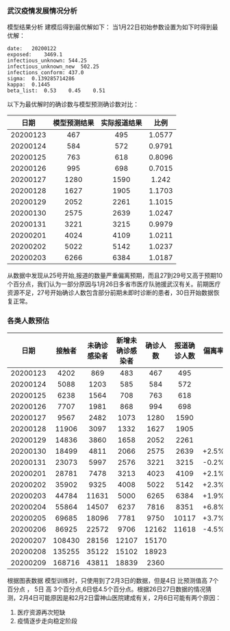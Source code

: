 ### 武汉疫情发展情况分析

模型结果分析
建模后得到最优解如下：
当1月22日初始参数设置为如下时得到最优解：
```
date:	20200122
exposed:	3469.1
infectious_unknown:	544.25
infectious_unknown_new	502.25
infections_conform:	437.0
sigma:	0.139285714286
kappa:	0.1445
beta_list:	0.53	0.45	0.51
```
以下为最优解时的确诊数与模型预测确诊数对比：

|日期| 模型预测结果 | 实际报道结果 | 比例 |
| :--:| :--: | :--:| :--: |
|20200123 | 467 | 495 | 1.0577|
|20200124 | 584 | 572 | 0.9791|
|20200125 | 763 | 618 | 0.8096|
|20200126 | 995 | 698 | 0.7015|
|20200127 | 1280 | 1590 | 1.242|
|20200128 | 1627 | 1905 | 1.1703|
|20200129 | 2052 | 2261 | 1.1015|
|20200130 | 2575 | 2639 | 1.0247|
|20200131 | 3221 | 3215 | 0.9979|
|20200201 | 4024 | 4109 | 1.0211|
|20200202 | 5022 | 5142 | 1.0237|
|20200203 | 6266 | 6384 | 1.0187|

从数据中发现从25号开始,报道的数量严重偏离预期，而且27到29号又高于预期10个百分点，我们认为一部分原因与1月26日多省市医疗队驰援武汉有关。前期医疗资源不足，27号开始确诊人数包含部分前期未即时诊断的患者，30日开始数据恢复正常。

### 各类人数预估

| 日期 |  接触者 |  未确诊感染者 |  新增未确诊感染者 | 确诊人数 | 报道确诊人数 | 偏离率
| :--: | :--: | :--: | :--: | :--: | :--: | :--: | 
| 20200123 | 	4202|	869|	483	|467| 495 | |
|20200124 | 5088 | 1203 | 585 | 584 | 572 | |
|20200125 | 6238 | 1564 | 708 | 763| 618 | |
|20200126 | 7707 | 1981 | 868 | 994| 698 | |
|20200127 | 9567 | 2482 | 1073 | 1280| 1590 | |
|20200128 | 11906 | 3097 | 1332 | 1627| 1905 | |
|20200129 | 14836 | 3860 | 1658 | 2052| 2261 | |
|20200130 | 18499 | 4811 | 2066 | 2575| 2639 | +2.5% |
|20200131 | 23073 | 5997 | 2576 | 3221| 3215 | -0.2% |
|20200201 | 28781 | 7478 | 3213 | 4023| 4109 | +2.1% |
|20200202 | 35902 | 9325 | 4008 | 5022| 5142 |  +2.3% |
|20200203 | 44784 | 11631 | 5000 | 6265| 6384 | +1.9% |
|20200204 | 55864 | 14507 | 6237 | 7816| 8351 | +6.8% |
|20200205 | 69685 | 18096 | 7781 | 9750| 10117 | +3.7% |
|20200206 | 86925 | 22572 | 9706 | 12162| 11618 | -4.5% |
|20200207 | 108430 | 28156 | 12107 | 15170| | |
|20200208 | 135255 | 35122 | 15102 | 18923 | | |
|20200209 | 168716 | 43811 | 18839 | 2360 | | |

根据图表数据 
模型训练时，只使用到了2月3日的数据，但是4日 比预测值高 7个百分点 ， 5日 高 3个百分点,6日低4.5个百分点。根据26日27日数据的情况猜测，2月4日可能原因是和2月2日雷神山医院建成有关，2月6日可能有两个原因：

1. 医疗资源再次短缺
2. 疫情逐步走向稳定阶段